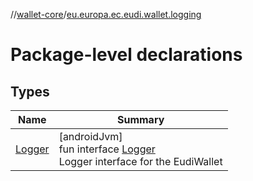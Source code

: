 //[wallet-core](../../index.md)/[eu.europa.ec.eudi.wallet.logging](index.md)

# Package-level declarations

## Types

| Name                       | Summary                                                                                         |
|----------------------------|-------------------------------------------------------------------------------------------------|
| [Logger](-logger/index.md) | [androidJvm]<br>fun interface [Logger](-logger/index.md)<br>Logger interface for the EudiWallet |

